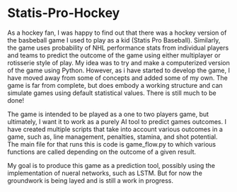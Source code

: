 # Statis-Pro-Hockey

As a hockey fan, I was happy to find out that there was a hockey version of the basbeball game I used to play as a kid (Statis Pro Baseball). Similarly, the game uses probability of NHL performance stats from individual players and teams to predict the outcome of the game using either multiplayer or rotisserie style of play. My idea was to try and make a computerized version of the game using Python. However, as i have started to develop the game, I have moved away from some of concepts and added some of my own. The game is far from complete, but does embody a working structure and can simulate games using default statistical values. There is still much to be done!

The game is intended to be played as a one to two players game, but ultimately, I want it to work as a purely AI tool to predict games outcomes. I have created multiple scripts that take into account various outcomes in a game, such as, line management, penalties, stamina, and shot potential. The main file for that runs this is code is game_flow.py to which various functions are called depending on the outcome of a given result. 

My goal is to produce this game as a prediction tool, possibly using the implementation of nueral networks, such as LSTM. But for now the groundwork is being layed and is still a work in progress. 
